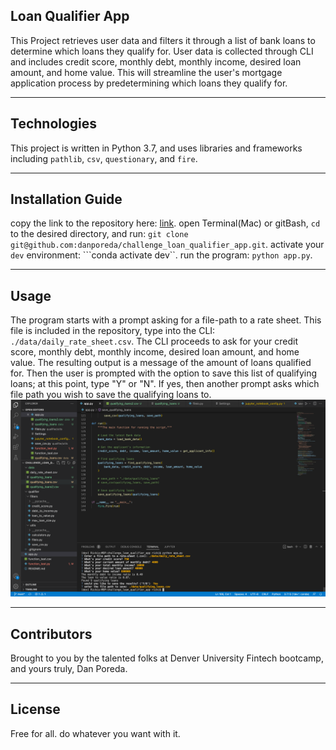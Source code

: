 ## Loan Qualifier App

This Project retrieves user data and filters it through a list of bank loans to determine which loans they qualify for. User data is collected through CLI and includes credit score, monthly debt, monthly income, desired loan amount, and home value. This will streamline the user's mortgage application process by predetermining which loans they qualify for. 

---

## Technologies

This project is written in Python 3.7, and uses libraries and frameworks including `pathlib`, `csv`, `questionary`, and `fire`.

---

## Installation Guide
copy the link to the repository here: [link](git@github.com:danporeda/challenge_loan_qualifier_app.git). 
open Terminal(Mac) or gitBash, `cd` to the desired directory, and run: ```git clone git@github.com:danporeda/challenge_loan_qualifier_app.git```.
activate your `dev` environment: ```conda activate dev``.
run the program: `python app.py`.

---

## Usage

The program starts with a prompt asking for a file-path to a rate sheet. This file is included in the repository, type into the CLI: ```./data/daily_rate_sheet.csv```.  The CLI proceeds to ask for your credit score, monthly debt, monthly income, desired loan amount, and home value. The resulting output is a message of the amount of loans qualified for. Then the user is prompted with the option to save this list of qualifying loans; at this point, type "Y" or "N". If yes, then another prompt asks which file path you wish to save the qualifying loans to. 
![screen shot](https://github.com/danporeda/challenge_loan_qualifier_app/blob/7d1ecb761285a4a2a79c23cbb0affac37c6d59db/screen_shot_ex.png)

---

## Contributors

Brought to you by the talented folks at Denver University Fintech bootcamp, and yours truly, Dan Poreda. 

---

## License

Free for all. do whatever you want with it.
